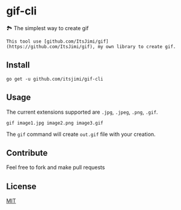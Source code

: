 # gif-cli
🏞 The simplest way to create gif

```
This tool use [github.com/ItsJimi/gif](https://github.com/ItsJimi/gif), my own library to create gif.
```

## Install
```shell
go get -u github.com/itsjimi/gif-cli
```

## Usage
The current extensions supported are `.jpg`, `.jpeg`, `.png`, `.gif`.
```shell
gif image1.jpg image2.png image3.gif
```
The `gif` command will create `out.gif` file with your creation.

## Contribute
Feel free to fork and make pull requests

## License
[MIT](https://github.com/ItsJimi/gif-cli/blob/master/LICENSE)
